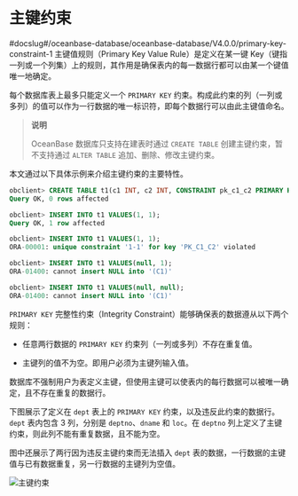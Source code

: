 主键约束 
=========================
#docslug#/oceanbase-database/oceanbase-database/V4.0.0/primary-key-constraint-1
主键值规则（Primary Key Value Rule）是定义在某一键 Key（键指一列或一个列集）上的规则，其作用是确保表内的每一数据行都可以由某一个键值唯一地确定。

​每个数据库表上最多只能定义一个 `PRIMARY KEY` 约束。构成此约束的列（一列或多列）的值可以作为一行数据的唯一标识符，即每个数据行可以由此主键值命名。
>**说明**
>
>OceanBase 数据库只支持在建表时通过 `CREATE TABLE` 创建主键约束，暂不支持通过 `ALTER TABLE` 追加、删除、修改主键约束。

​本文通过以下具体示例来介绍主键约束的主要特性。

```sql
obclient> CREATE TABLE t1(c1 INT, c2 INT, CONSTRAINT pk_c1_c2 PRIMARY KEY(c1, c2));
Query OK, 0 rows affected

obclient> INSERT INTO t1 VALUES(1, 1);
Query OK, 1 row affected 

obclient> INSERT INTO t1 VALUES(1, 1);
ORA-00001: unique constraint '1-1' for key 'PK_C1_C2' violated

obclient> INSERT INTO t1 VALUES(null, 1);
ORA-01400: cannot insert NULL into '(C1)'

obclient> INSERT INTO t1 VALUES(null, null);
ORA-01400: cannot insert NULL into '(C1)'
```



​`PRIMARY KEY` 完整性约束（Integrity Constraint）能够确保表的数据遵从以下两个规则：

* 任意两行数据的 `PRIMARY KEY` 约束列（一列或多列）不存在重复值。

  

* 主键列的值不为空。即用户必须为主键列输入值。

  




​数据库不强制用户为表定义主键，但使用主键可以使表内的每行数据可以被唯一确定，且不存在重复的数据行。

下图展示了定义在 `dept` 表上的 `PRIMARY KEY` 约束，以及违反此约束的数据行。`dept` 表内包含 3 列，分别是 `deptno`、`dname` 和 `loc`。在 `deptno` 列上定义了主键约束，则此列不能有重复数据，且不能为空。

图中还展示了两行因为违反主键约束而无法插入 `dept` 表的数据，一行数据的主键值与已有数据重复，另一行数据的主键列为空值。

![主键约束](https://help-static-aliyun-doc.aliyuncs.com/assets/img/zh-CN/7853623461/p357489.jpg)
